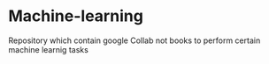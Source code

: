 # Machine-learning
Repository which contain google Collab not books to perform certain machine learnig tasks
